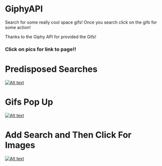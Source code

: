 # GiphyAPI

Search for some really cool space gifs! Once you search click on the gifs for some action!

Thanks to the Giphy API for provided the Gifs!

### Click on pics for link to page!!
# Predisposed Searches
[![Alt text](assets/images/first.png)](https://gabietaylor.github.io/GiphyAPI/)
# Gifs Pop Up
[![Alt text](assets/images/second.png)](https://gabietaylor.github.io/GiphyAPI/)
# Add Search and Then Click For Images
[![Alt text](assets/images/third.png)](https://gabietaylor.github.io/GiphyAPI/)